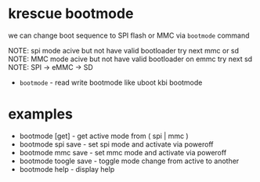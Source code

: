 # krescue bootmode

we can change boot sequence to SPI flash or MMC via `bootmode` command

NOTE: spi mode acive but not have valid bootloader try next mmc or sd
NOTE: MMC mode acive but not have valid bootloader on emmc try next sd
NOTE: SPI -> eMMC -> SD

+ `bootmode` - read write bootmode like uboot kbi bootmode 

# examples

+ bootmode [get]       - get active mode from ( spi | mmc )
+ bootmode spi save    - set spi mode and activate via poweroff
+ bootmode mmc save    - set mmc mode and activate via poweroff
+ bootmode toogle save - toggle mode change from active to another
+ bootmode help        - display help

